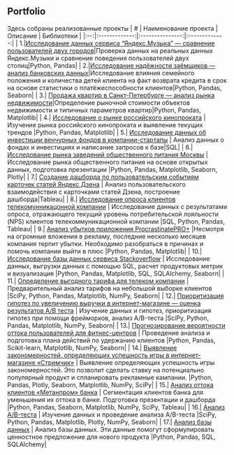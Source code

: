 Portfolio
------
Здесь собраны реализованные проекты
| # | Наименование проекта  | Описание  | Библиотеки |
|:--:|:-------------:|:---------------:|:-------------:|
| 1.|[Исследование данных сервиса “Яндекс.Музыка” — сравнение пользователей двух городов](https://github.com/natashkaau/portfolio/tree/main/1.%20%D0%A1omparison%20of%20users%20music%20preferences)|Проверка данных на реальных данных Яндекс.Музыки и сравнение поведения пользователей двух столиц|Python, Pandas|
| 2.|[Исследование надёжности заёмщиков — анализ банковских данных](https://github.com/natashkaau/portfolio/tree/main/2.%20Borrower%20reliability%20study)|Исследование влияния семейного положения и количества детей клиента на факт возврата кредита в срок на основе статистики о платёжеспособности клиентов|Python, Pandas, Seaborn|
| 3.| [Продажа квартир в Санкт-Петербурге — анализ рынка недвижимости](https://github.com/natashkaau/portfolio/tree/main/3.%20Analysis%20of%20real%20estate%20market)|Определение рыночной стоимости объектов недвижимости и типичных параметров квартир|Python, Pandas, Matplotlib|
| 4.| [Исследование о рынке российского кинопроката](https://github.com/natashkaau/portfolio/tree/main/4.%20Analysis%20of%20film%20distribution) | Изучение рынка российского кинопроката и выявление текущих трендов |Python, Pandas, Matplotlib|
| 5.| [Исследование данных об инвестиции венчурных фондов в компании-стартапы](https://github.com/natashkaau/portfolio/tree/main/5.%20Funds%20investment%20research) | Анализ данных о фондах и инвестициях и написание запросов к базе|SQL|
| 6.| [Исследование рынка заведений общественного питания Москвы](https://github.com/natashkaau/portfolio/tree/main/6.%20Analysis%20of%20catering) | Исследование рынка общественного питания на основе открытых данных, подготовка презентации |Python, Pandas, Matplotlib, Seaborn, Plotly|
| 7.| [Создание дашборда по пользовательским событиям карточек статей Яндекс Дзена](https://github.com/natashkaau/portfolio/tree/main/7.%20Dashboard%20creation) | Анализ пользовательского взаимодействия с карточками статей Дзена, построение дашборда|Tableau|
| 8.| [Исследование опроса клиентов телекомунникацонной компании](https://github.com/natashkaau/portfolio/tree/main/8.%20Analysis%20of%20Net%20Promoter%20Score) | Исследование данных с результатами опроса, отражающего текущий уровень потребительской лояльности (NPS) клиентов телекоммуникационной компании |SQL, Python, Pandas, Tableau|
| 9.| [Анализ убытков приложения ProcrastinatePRO+](https://github.com/natashkaau/portfolio/tree/main/9.%20Analysis%20of%20advertising%20payback) |Несмотря на огромные вложения в рекламу, последние несколько месяцев компания терпит убытки. Необходимо разобраться в причинах и помочь компании выйти в плюс |Python, Pandas, Matplotlib|
| 10.| [Исследование базы данных сервиса Stackoverflow](https://github.com/natashkaau/portfolio/tree/main/10.%20Stackoverflow%20database%20research) | Исследование данных, выгрузки данных с помощью SQL, расчет продуктовых метрик и визуализация |Python, Pandas, Matplotlib, SQL, SQLAlchemy, Seaborn|
| 11.| [Определение выгодного тарифа для телеком компании](https://github.com/natashkaau/portfolio/tree/main/11.%20Determination%20of%20a%20favorable%20tariff) | Предварительный анализ тарифов на небольшой выборке клиентов |SciPy, Python, Pandas, Matplotlib, NumPy, Seaborn|
| 12.| [Приоритизация гипотез по увеличению выручки в интернет-магазине — оценка результатов A/B теста](https://github.com/natashkaau/portfolio/tree/main/12.%20AB%20testing) | Изучение данных и гипотез, приоритизация гипотез при помощи фрейморков, анализ A/B-теста |SciPy, Python, Pandas, Matplotlib, NumPy, Seaborn|
| 13.| [Прогнозирование вероятности оттока пользователей для фитнес-центров](https://github.com/natashkaau/portfolio/tree/main/13.%20Predicting%20the%20probability%20of%20churn) | Проведение анализа и подготовка плана действий по удержанию клиентов |Python, Pandas, Scikit-learn, Matplotlib, NumPy, Seaborn|
| 14.| [Выявление закономерностей, определяющих успешность игры в интернет-магазине «Стримчик»](https://github.com/natashkaau/portfolio/tree/main/14.%20Identifying%20patterns%20of%20game%20success) | Выявление определяющих успешность игры закономерностей. Это позволит сделать ставку на потенциально популярный продукт и спланировать рекламные кампании. |Python, Pandas, Plotly, Seaborn, Matplotlib, NumPy, SciPy|
| 15.| [Анализ оттока клиентов «Метанпром» банка](https://github.com/natashkaau/portfolio/tree/main/15.%20Analysis%20of%20client%20churn) | Сегментация клиентов банка для уменьшения их оттока в банке. Подготовка презентации и дашборда |Python, Pandas, Seaborn, Matplotlib, NumPy, SciPy, Tableau|
| 16.| [Анализ A/B-теста](https://github.com/natashkaau/portfolio/tree/main/16.%20AB%20test) | Изучение данных и проведение анализа A/B-теста |SciPy, Python, Pandas, Matplotlib, Plotly, NumPy, Seaborn|
| 17.| [Анализ базы данных](https://github.com/natashkaau/portfolio/tree/main/17.%20Analyzing%20the%20database) | Анализ базы данных. Эти данные помогут сформулировать ценностное предложение для нового продукта |Python, Pandas, SQL, SQLAlchemy|
